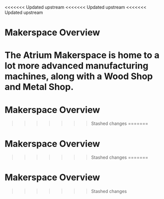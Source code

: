 <<<<<<< Updated upstream
<<<<<<< Updated upstream
<<<<<<< Updated upstream
# Makerspace Overview

The Atrium Makerspace is home to a lot more advanced manufacturing machines, along with a Wood Shop and Metal Shop.
=======
# Makerspace Overview
>>>>>>> Stashed changes
=======
# Makerspace Overview
>>>>>>> Stashed changes
=======
# Makerspace Overview
>>>>>>> Stashed changes
